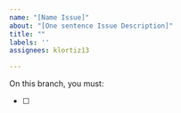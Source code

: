 ```yaml
---
name: "[Name Issue]"
about: "[One sentence Issue Description]"
title: ""
labels: ''
assignees: klortiz13

---
```

On this branch, you must:


- [ ] 

